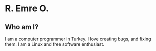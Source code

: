 # R. Emre O.

## Who am I?

I am a computer programmer in Turkey. I love creating bugs, and fixing them. I am a Linux and free software enthusiast.
